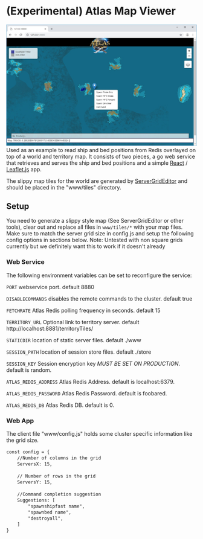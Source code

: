 # (Experimental) Atlas Map Viewer
![Alt text](Example1.jpg?raw=true "Exmaple1")
Used as an example to read ship and bed positions from Redis overlayed on top of a world and territory map.  It consists of two pieces, a go web service that retrieves and serves the ship and bed positions and a simple [React](https://reactjs.org/) / [Leaflet.js](https://leafletjs.com/) app.

The slippy map tiles for the world are generated by [ServerGridEditor](https://github.com/GrapeshotGames/ServerGridEditor) and should be placed in the "www/tiles" directory.

## Setup
You need to generate a slippy style map (See ServerGridEditor or other tools), clear out and replace all files in `www/tiles/*` with your map files. Make sure to match the server grid size in config.js and setup the following config options in sections below. Note: Untested with non square grids currently but we definitely want this to work if it doesn't already

### Web Service
The following environment variables can be set to reconfigure the service:

`PORT` webservice port. default 8880

`DISABLECOMMANDS` disables the remote commands to the cluster. default true

`FETCHRATE` Atlas Redis polling frequency in seconds. default 15

`TERRITORY_URL` Optional link to territory server. default http://localhost:8881/territoryTiles/

`STATICDIR` location of static server files. default ./www

`SESSION_PATH` location of session store files. default ./store

`SESSION_KEY` Session encryption key *MUST BE SET ON PRODUCTION*. default is random.

`ATLAS_REDIS_ADDRESS` Atlas Redis Address. default is localhost:6379.

`ATLAS_REDIS_PASSWORD` Atlas Redis Password. default is foobared.

`ATLAS_REDIS_DB` Atlas Redis DB. default is 0.

### Web App
The client file "www/config.js" holds some cluster specific information like the grid size.
```
const config = {
    //Number of columns in the grid
    ServersX: 15,
	
    // Number of rows in the grid
    ServersY: 15,
	
    //Command completion suggestion
    Suggestions: [
        "spawnshipfast name",
        "spawnbed name",
        "destroyall",
    ]
}
```

